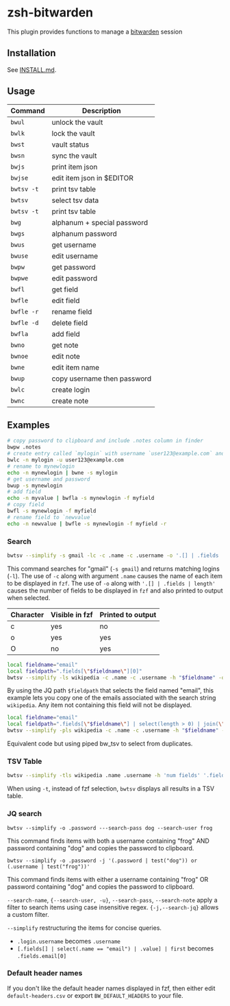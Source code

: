 # zsh-bitwarden
This plugin provides functions to manage a [bitwarden](https://github.com/bitwarden/cli) session


## Installation

See [INSTALL.md](INSTALL.md).

## Usage

| Command    | Description                 |
|------------|-----------------------------|
| `bwul`     | unlock the vault            |
| `bwlk`     | lock the vault              |
| `bwst`     | vault status                |
| `bwsn`     | sync the vault              |
| `bwjs`     | print item json             |
| `bwjse`    | edit item json in $EDITOR   |
| `bwtsv -t` | print tsv table             |
| `bwtsv`    | select tsv data             |
| `bwtsv -t` | print tsv table             |
| `bwg`      | alphanum + special password |
| `bwgs`     | alphanum password           |
| `bwus`     | get username                |
| `bwuse`    | edit username               |
| `bwpw`     | get password                |
| `bwpwe`    | edit password               |
| `bwfl`     | get field                   |
| `bwfle`    | edit field                  |
| `bwfle -r` | rename field                |
| `bwfle -d` | delete field                |
| `bwfla`    | add field                   |
| `bwno`     | get note                    |
| `bwnoe`    | edit note                   |
| `bwne`     | edit item name              |
| `bwup`     | copy username then password |
| `bwlc`     | create login                |
| `bwnc`     | create note                 |

## Examples

```zsh
# copy password to clipboard and include .notes column in finder
bwpw .notes
# create entry called `mylogin` with username `user123@example.com` and copy secure password to clipboard
bwlc -n mylogin -u user123@example.com
# rename to mynewlogin
echo -n mynewlogin | bwne -s mylogin
# get username and password
bwup -s mynewlogin
# add field
echo -n myvalue | bwfla -s mynewlogin -f myfield
# copy field
bwfl -s mynewlogin -f myfield
# rename field to `newvalue`
echo -n newvalue | bwfle -s mynewlogin -f myfield -r
```

### Search

```zsh
bwtsv --simplify -s gmail -lc -c .name -c .username -o '.[] | .fields | length'
```

This command searches for "gmail" (`-s gmail`) and returns matching logins (`-l`). The use of `-c` along with argument `.name` causes the name of each item to be displayed in `fzf`. The use of `-o` along with `'.[] | .fields | length'` causes the number of fields to be displayed in `fzf` and also printed to output when selected. 

| Character | Visible in fzf | Printed to output |
|-----------|----------------|-------------------|
| c         | yes            | no                |
| o         | yes            | yes               |
| O         | no             | yes               |

```zsh
local fieldname="email"
local fieldpath=".fields[\"$fieldname\"][0]"
bwtsv --simplify -ls wikipedia -c .name -c .username -h "$fieldname" -o "$fieldpath"
```
By using the JQ path `$fieldpath` that selects the field named "email", this example lets you copy one of the emails associated with the search string `wikipedia`. Any item not containing this field will not be displayed.

```zsh
local fieldname="email"
local fieldpath=".fields[\"$fieldname\"] | select(length > 0) | join(\", \")"
bwtsv --simplify -pls wikipedia -c .name -c .username -h "$fieldname" -o "$fieldpath" | bw_tsv -h "$fieldname" -o '.'
```

Equivalent code but using piped bw_tsv to select from duplicates.

### TSV Table

```zsh
bwtsv --simplify -tls wikipedia .name .username -h 'num fields' '.fields | keys | length'
```

When using `-t`, instead of fzf selection, `bwtsv` displays all results in a TSV table.

### JQ search

```
bwtsv --simplify -o .password ---search-pass dog --search-user frog
```

This command finds items with both a username containing "frog" AND password containing "dog" and copies the password to clipboard.

```
bwtsv --simplify -o .password -j '(.password | test("dog")) or (.username | test("frog"))'
```

This command finds items with either a username containing "frog" OR password containing "dog" and copies the password to clipboard.

`--search-name`, `{--search-user, -u}`, `--search-pass`, `--search-note` apply a filter to search items using case insensitive regex. `{-j,--search-jq}` allows a custom filter.

`--simplify` restructuring the items for concise queries.
- `.login.username` becomes `.username` 
- `[.fields[] | select(.name == "email") | .value] | first` becomes `.fields.email[0]`

### Default header names

If you don't like the default header names displayed in fzf, then either edit `default-headers.csv` or export `BW_DEFAULT_HEADERS` to your file.

